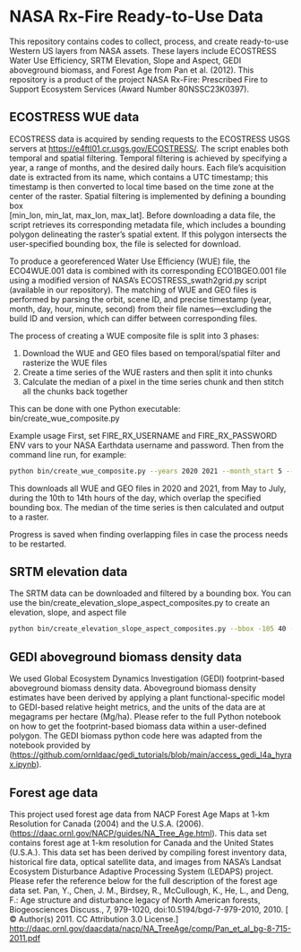 # NASA Rx-Fire Ready-to-Use Data
This repository contains codes to collect, process, and create ready-to-use Western US layers from NASA assets. These layers include ECOSTRESS Water Use Efficiency, SRTM Elevation, Slope and Aspect, GEDI aboveground biomass, and Forest Age from Pan et al. (2012). This repository is a product of the project NASA Rx-Fire: Prescribed Fire to Support Ecosystem Services (Award Number 80NSSC23K0397).

## ECOSTRESS WUE data
ECOSTRESS data is acquired by sending requests to the ECOSTRESS USGS servers at
https://e4ftl01.cr.usgs.gov/ECOSTRESS/. The script enables both temporal and spatial filtering. Temporal filtering is
achieved by specifying a year, a range of months, and the desired daily hours. Each file’s acquisition date is 
extracted from its name, which contains a UTC timestamp; this timestamp is then converted to local time based on the 
time zone at the center of the raster.  Spatial filtering is implemented by defining a bounding box  
[min_lon, min_lat, max_lon, max_lat]. Before downloading a data file, the script retrieves its corresponding metadata
file, which includes a bounding polygon delineating the raster’s spatial extent. If this polygon intersects the
user-specified bounding box, the file is selected for download.

To produce a georeferenced Water Use Efficiency (WUE) file, the ECO4WUE.001 data is combined with its corresponding
ECO1BGEO.001 file using a modified version of NASA’s ECOSTRESS_swath2grid.py script (available in our repository).
The matching of WUE and GEO files is performed by parsing the orbit, scene ID, and precise timestamp
(year, month, day, hour, minute, second) from their file names—excluding the build ID and version, which can differ
between corresponding files.

The process of creating a WUE composite file is split into 3 phases: 
1) Download the WUE and GEO files based on temporal/spatial filter and rasterize the WUE files
2) Create a time series of the WUE rasters and then split it into chunks
3) Calculate the median of a pixel in the time series chunk and then stitch all the chunks back together

This can be done with one Python executable: bin/create_wue_composite.py

Example usage
First, set FIRE_RX_USERNAME and FIRE_RX_PASSWORD ENV vars to your NASA Earthdata username and password. Then from the
command line run, for example:
```bash
python bin/create_wue_composite.py --years 2020 2021 --month_start 5 --month_end 7 --hour_start 10 --hour_end 14 --bbox -119.0 39.0 -117.0 41.0
```

This downloads all WUE and GEO files in 2020 and 2021, from May to July, during the 10th to 14th hours of the day, 
which overlap the specified bounding box. The median of the time series is then calculated and output to a raster.

Progress is saved when finding overlapping files in case the process needs to be restarted.

## SRTM elevation data
The SRTM data can be downloaded and filtered by a bounding box. You can use the
bin/create_elevation_slope_aspect_composites.py to create an elevation, slope, and aspect file
```bash
python bin/create_elevation_slope_aspect_composites.py --bbox -105 40 -104 41
```
## GEDI aboveground biomass density data
We used Global Ecosystem Dynamics Investigation (GEDI) footprint-based aboveground biomass density data. Aboveground biomass density estimates have been derived by applying a plant functional-specific model to GEDI-based relative height metrics, and the units of the data are at megagrams per hectare (Mg/ha). Please refer to the full Python notebook on how to get the footprint-based biomass data within a user-defined polygon. The GEDI biomass python code here was adapted from the notebook provided by (https://github.com/ornldaac/gedi_tutorials/blob/main/access_gedi_l4a_hyrax.ipynb).

## Forest age data

This project used forest age data from NACP Forest Age Maps at 1-km Resolution for Canada (2004) and the U.S.A. (2006).(https://daac.ornl.gov/NACP/guides/NA_Tree_Age.html). This data set contains forest age at 1-km resolution for Canada and the United States (U.S.A.). This data set has been derived by compiling forest inventory data, historical fire data, optical satellite data, and images from NASA’s Landsat Ecosystem Disturbance Adaptive Processing System (LEDAPS) project. 
Please refer the reference below for the full description of the forest age data set.
Pan, Y., Chen, J. M., Birdsey, R., McCullough, K., He, L., and Deng, F.: Age structure and disturbance legacy of North American forests, Biogeosciences Discuss., 7, 979-1020, doi:10.5194/bgd-7-979-2010, 2010.  [ © Author(s) 2011. CC Attribution 3.0 License.] http://daac.ornl.gov/daacdata/nacp/NA_TreeAge/comp/Pan_et_al_bg-8-715-2011.pdf



